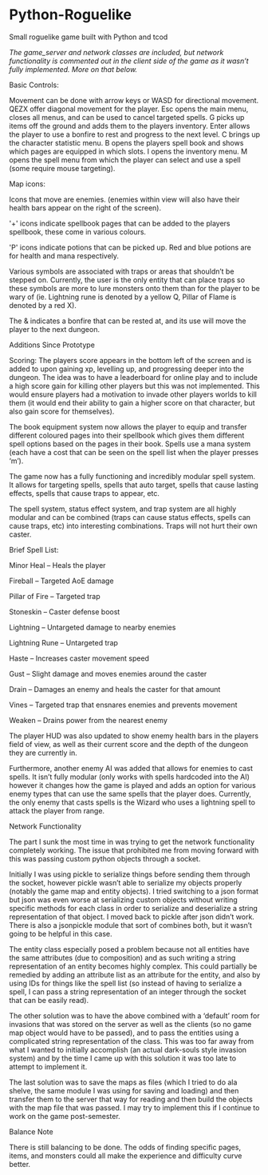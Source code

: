 # Python-Roguelike
Small roguelike game built with Python and tcod

<i>The game_server and network classes are included, but network functionality is commented out in the client side of the game as it wasn’t fully implemented. More on that below.</i>

Basic Controls:

Movement can be done with arrow keys or WASD for directional movement.
QEZX offer diagonal movement for the player.
Esc opens the main menu, closes all menus, and can be used to cancel targeted spells.
G picks up items off the ground and adds them to the players inventory.
Enter allows the player to use a bonfire to rest and progress to the next level.
C brings up the character statistic menu.
B opens the players spell book and shows which pages are equipped in which slots.
I opens the inventory menu.
M opens the spell menu from which the player can select and use a spell (some require mouse targeting).

Map icons:

Icons that move are enemies. (enemies within view will also have their health bars appear on the right of the screen).

'+' icons indicate spellbook pages that can be added to the players spellbook, these come in various colours.

'P' icons indicate potions that can be picked up. Red and blue potions are for health and mana respectively.

Various symbols are associated with traps or areas that shouldn’t be stepped on. Currently, the user is the only entity that can place traps so these symbols are more to lure monsters onto them than for the player to be wary of (ie. Lightning rune is denoted by a yellow Q, Pillar of Flame is denoted by a red X).

The & indicates a bonfire that can be rested at, and its use will move the player to the next dungeon.


Additions Since Prototype

Scoring: The players score appears in the bottom left of the screen and is added to upon gaining xp, levelling up, and progressing deeper into the dungeon. The idea was to have a leaderboard for online play and to include a high score gain for killing other players but this was not implemented. This would ensure players had a motivation to invade other players worlds to kill them (it would end their ability to gain a higher score on that character, but also gain score for themselves).

The book equipment system now allows the player to equip and transfer different coloured pages into their spellbook which gives them different spell options based on the pages in their book. Spells use a mana system (each have a cost that can be seen on the spell list when the player presses ‘m’). 

The game now has a fully functioning and incredibly modular spell system. It allows for targeting spells, spells that auto target, spells that cause lasting effects, spells that cause traps to appear, etc.

The spell system, status effect system, and trap system are all highly modular and can be combined (traps can cause status effects, spells can cause traps, etc) into interesting combinations. Traps will not hurt their own caster.


Brief Spell List:

Minor Heal – Heals the player 

Fireball – Targeted AoE damage

Pillar of Fire – Targeted trap

Stoneskin – Caster defense boost

Lightning – Untargeted damage to nearby enemies

Lightning Rune – Untargeted trap

Haste – Increases caster movement speed

Gust – Slight damage and moves enemies around the caster

Drain – Damages an enemy and heals the caster for that amount

Vines – Targeted trap that ensnares enemies and prevents movement

Weaken – Drains power from the nearest enemy

The player HUD was also updated to show enemy health bars in the players field of view, as well as their current score and the depth of the dungeon they are currently in. 

Furthermore, another enemy AI was added that allows for enemies to cast spells. It isn’t fully modular (only works with spells hardcoded into the AI) however it changes how the game is played and adds an option for various enemy types that can use the same spells that the player does. Currently, the only enemy that casts spells is the Wizard who uses a lightning spell to attack the player from range.


Network Functionality

The part I sunk the most time in was trying to get the network functionality completely working. The issue that prohibited me from moving forward with this was passing custom python objects through a socket.

Initially I was using pickle to serialize things before sending them through the socket, however pickle wasn’t able to serialize my objects properly (notably the game map and entity objects). I tried switching to a json format but json was even worse at serializing custom objects without writing specific methods for each class in order to serialize and deserialize a string representation of that object. I moved back to pickle after json didn’t work. There is also a jsonpickle module that sort of combines both, but it wasn’t going to be helpful in this case.

The entity class especially posed a problem because not all entities have the same attributes (due to composition) and as such writing a string representation of an entity becomes highly complex. This could partially be remedied by adding an attribute list as an attribute for the entity, and also by using IDs for things like the spell list (so instead of having to serialize a spell, I can pass a string representation of an integer through the socket that can be easily read).

The other solution was to have the above combined with a ‘default’ room for invasions that was stored on the server as well as the clients (so no game map object would have to be passed), and to pass the entities using a complicated string representation of the class. This was too far away from what I wanted to initially accomplish (an actual dark-souls style invasion system) and by the time I came up with this solution it was too late to attempt to implement it. 

The last solution was to save the maps as files (which I tried to do ala shelve, the same module I was using for saving and loading) and then transfer them to the server that way for reading and then build the objects with the map file that was passed. I may try to implement this if I continue to work on the game post-semester.


Balance Note

There is still balancing to be done. The odds of finding specific pages, items, and monsters could all make the experience and difficulty curve better.
